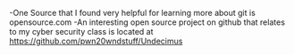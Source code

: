 -One Source that I found very helpful for learning more about git is opensource.com
-An interesting open source project on github that relates to my cyber security class is located at https://github.com/pwn20wndstuff/Undecimus
